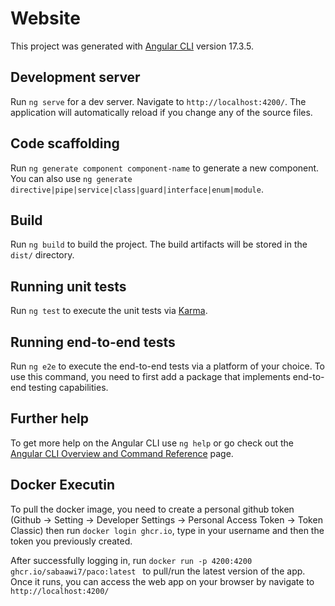 # Website

This project was generated with [Angular CLI](https://github.com/angular/angular-cli) version 17.3.5.

## Development server

Run `ng serve` for a dev server. Navigate to `http://localhost:4200/`. The application will automatically reload if you change any of the source files.

## Code scaffolding

Run `ng generate component component-name` to generate a new component. You can also use `ng generate directive|pipe|service|class|guard|interface|enum|module`.

## Build

Run `ng build` to build the project. The build artifacts will be stored in the `dist/` directory.

## Running unit tests

Run `ng test` to execute the unit tests via [Karma](https://karma-runner.github.io).

## Running end-to-end tests

Run `ng e2e` to execute the end-to-end tests via a platform of your choice. To use this command, you need to first add a package that implements end-to-end testing capabilities.

## Further help

To get more help on the Angular CLI use `ng help` or go check out the [Angular CLI Overview and Command Reference](https://angular.io/cli) page.

## Docker Executin

To pull the docker image, you need to create a personal github token (Github -> Setting -> Developer Settings -> Personal Access Token -> Token Classic)
then run `docker login ghcr.io`, type in your username and then the token you previously created.

After successfully logging in, run `docker run -p 4200:4200 ghcr.io/sabaawi7/paco:latest
` to pull/run the latest version of the app. Once it runs, you can access the web app on your browser by navigate to `http://localhost:4200/`